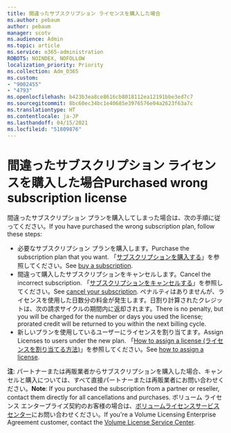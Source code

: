 ```yaml
---
title: 間違ったサブスクリプション ライセンスを購入した場合
ms.author: pebaum
author: pebaum
manager: scotv
ms.audience: Admin
ms.topic: article
ms.service: o365-administration
ROBOTS: NOINDEX, NOFOLLOW
localization_priority: Priority
ms.collection: Adm_O365
ms.custom:
- "9002455"
- "4793"
ms.openlocfilehash: b423b3ea8ce8616cb8018112ea12191bbe3ed7c7
ms.sourcegitcommit: 8bc60ec34bc1e40685e3976576e04a2623f63a7c
ms.translationtype: HT
ms.contentlocale: ja-JP
ms.lasthandoff: 04/15/2021
ms.locfileid: "51809876"
---
```

# <a name="purchased-wrong-subscription-license"></a><span data-ttu-id="99e47-102">間違ったサブスクリプション ライセンスを購入した場合</span><span class="sxs-lookup"><span data-stu-id="99e47-102">Purchased wrong subscription license</span></span>

<span data-ttu-id="99e47-103">間違ったサブスクリプション プランを購入してしまった場合は、次の手順に従ってください。</span><span class="sxs-lookup"><span data-stu-id="99e47-103">If you have purchased the wrong subscription plan, follow these steps:</span></span>

- <span data-ttu-id="99e47-104">必要なサブスクリプション プランを購入します。</span><span class="sxs-lookup"><span data-stu-id="99e47-104">Purchase the subscription plan that you want.</span></span> <span data-ttu-id="99e47-105">「[サブスクリプションを購入する](https://docs.microsoft.com/alchemyinsights/buy-a-subscription-to-office-365-for-business)」を参照してください。</span><span class="sxs-lookup"><span data-stu-id="99e47-105">See [buy a subscription](https://docs.microsoft.com/alchemyinsights/buy-a-subscription-to-office-365-for-business).</span></span>
- <span data-ttu-id="99e47-106">間違って購入したサブスクリプションをキャンセルします。</span><span class="sxs-lookup"><span data-stu-id="99e47-106">Cancel the incorrect subscription.</span></span> <span data-ttu-id="99e47-107">「[サブスクリプションをキャンセルする](https://docs.microsoft.com/alchemyinsights/canceling-your-office-365-subscription)」を参照してください。</span><span class="sxs-lookup"><span data-stu-id="99e47-107">See [cancel your subscription](https://docs.microsoft.com/alchemyinsights/canceling-your-office-365-subscription).</span></span>
<span data-ttu-id="99e47-108">ペナルティはありませんが、ライセンスを使用した日数分の料金が発生します。日割り計算されたクレジットは、次の請求サイクルの期間内に返却されます。</span><span class="sxs-lookup"><span data-stu-id="99e47-108">There is no penalty, but you will be charged for the number or days you used the license; prorated credit will be returned to you within the next billing cycle.</span></span>
- <span data-ttu-id="99e47-109">新しいプランを使用しているユーザーにライセンスを割り当てます。</span><span class="sxs-lookup"><span data-stu-id="99e47-109">Assign Licenses to users under the new plan.</span></span> <span data-ttu-id="99e47-110">「[How to assign a license (ライセンスを割り当てる方法)](https://docs.microsoft.com/alchemyinsights/how-to-assign-a-license-to-a-user)」を参照してください。</span><span class="sxs-lookup"><span data-stu-id="99e47-110">See [how to assign a license](https://docs.microsoft.com/alchemyinsights/how-to-assign-a-license-to-a-user).</span></span>

<span data-ttu-id="99e47-111">**注**: パートナーまたは再販業者からサブスクリプションを購入した場合、キャンセルと購入については、すべて直接パートナーまたは再販業者にお問い合わせください。</span><span class="sxs-lookup"><span data-stu-id="99e47-111">**Note**: If you purchased the subscription from a partner or reseller, contact them directly for all cancellations and purchases.</span></span> <span data-ttu-id="99e47-112">ボリューム ライセンス エンタープライズ契約のお客様の場合は、[ボリュームライセンスサービスセンター](https://support.microsoft.com/help/4471406/how-to-contact-the-microsoft-volume-licensing-service-center)にお問い合わせください。</span><span class="sxs-lookup"><span data-stu-id="99e47-112">If you're a Volume Licensing Enterprise Agreement customer, contact the [Volume License Service Center](https://support.microsoft.com/help/4471406/how-to-contact-the-microsoft-volume-licensing-service-center).</span></span>
